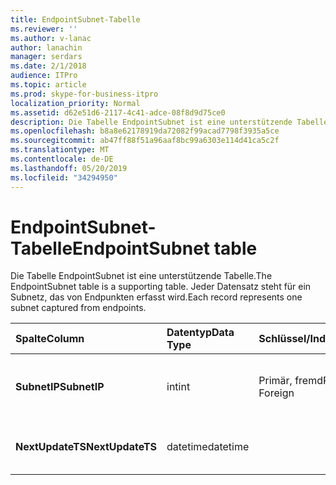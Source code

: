 ```yaml
---
title: EndpointSubnet-Tabelle
ms.reviewer: ''
ms.author: v-lanac
author: lanachin
manager: serdars
ms.date: 2/1/2018
audience: ITPro
ms.topic: article
ms.prod: skype-for-business-itpro
localization_priority: Normal
ms.assetid: d62e51d6-2117-4c41-adce-08f8d9d75ce0
description: Die Tabelle EndpointSubnet ist eine unterstützende Tabelle. Jeder Datensatz steht für ein Subnetz, das von Endpunkten erfasst wird.
ms.openlocfilehash: b8a8e62178919da72082f99acad7798f3935a5ce
ms.sourcegitcommit: ab47ff88f51a96aaf8bc99a6303e114d41ca5c2f
ms.translationtype: MT
ms.contentlocale: de-DE
ms.lasthandoff: 05/20/2019
ms.locfileid: "34294950"
---
```

# <a name="endpointsubnet-table"></a><span data-ttu-id="affd5-104">EndpointSubnet-Tabelle</span><span class="sxs-lookup"><span data-stu-id="affd5-104">EndpointSubnet table</span></span>
 
<span data-ttu-id="affd5-105">Die Tabelle EndpointSubnet ist eine unterstützende Tabelle.</span><span class="sxs-lookup"><span data-stu-id="affd5-105">The EndpointSubnet table is a supporting table.</span></span> <span data-ttu-id="affd5-106">Jeder Datensatz steht für ein Subnetz, das von Endpunkten erfasst wird.</span><span class="sxs-lookup"><span data-stu-id="affd5-106">Each record represents one subnet captured from endpoints.</span></span> 
  
|<span data-ttu-id="affd5-107">**Spalte**</span><span class="sxs-lookup"><span data-stu-id="affd5-107">**Column**</span></span>|<span data-ttu-id="affd5-108">**Datentyp**</span><span class="sxs-lookup"><span data-stu-id="affd5-108">**Data Type**</span></span>|<span data-ttu-id="affd5-109">**Schlüssel/Index**</span><span class="sxs-lookup"><span data-stu-id="affd5-109">**Key/Index**</span></span>|<span data-ttu-id="affd5-110">**Details**</span><span class="sxs-lookup"><span data-stu-id="affd5-110">**Details**</span></span>|
|:-----|:-----|:-----|:-----|
|<span data-ttu-id="affd5-111">**SubnetIP**</span><span class="sxs-lookup"><span data-stu-id="affd5-111">**SubnetIP**</span></span> <br/> |<span data-ttu-id="affd5-112">int</span><span class="sxs-lookup"><span data-stu-id="affd5-112">int</span></span>  <br/> |<span data-ttu-id="affd5-113">Primär, fremd</span><span class="sxs-lookup"><span data-stu-id="affd5-113">Primary, Foreign</span></span>  <br/> |<span data-ttu-id="affd5-114">Ganzzahlige Darstellung des Subnets</span><span class="sxs-lookup"><span data-stu-id="affd5-114">Integer representation for the subnet.</span></span>  <br/> |
|<span data-ttu-id="affd5-115">**NextUpdateTS**</span><span class="sxs-lookup"><span data-stu-id="affd5-115">**NextUpdateTS**</span></span> <br/> |<span data-ttu-id="affd5-116">datetime</span><span class="sxs-lookup"><span data-stu-id="affd5-116">datetime</span></span>  <br/> ||<span data-ttu-id="affd5-117">Nur für interne Verwendung.</span><span class="sxs-lookup"><span data-stu-id="affd5-117">For internal use only.</span></span>  <br/> |
   

